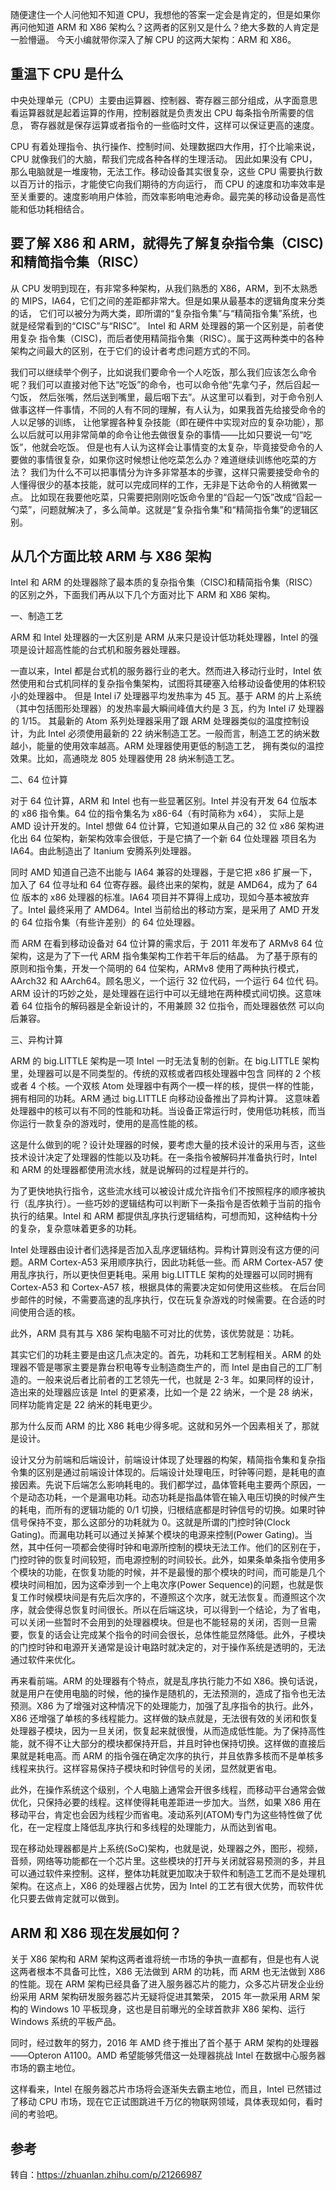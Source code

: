 随便逮住一个人问他知不知道 CPU，我想他的答案一定会是肯定的，但是如果你再问他知道 ARM 和 X86 架构么？这两者的区别又是什么？绝大多数的人肯定是一脸懵逼。
今天小编就带你深入了解 CPU 的这两大架构：ARM 和 X86。

## 重温下 CPU 是什么

中央处理单元（CPU）主要由运算器、控制器、寄存器三部分组成，从字面意思看运算器就是起着运算的作用，控制器就是负责发出 CPU 每条指令所需要的信息，
寄存器就是保存运算或者指令的一些临时文件，这样可以保证更高的速度。

CPU 有着处理指令、执行操作、控制时间、处理数据四大作用，打个比喻来说，CPU 就像我们的大脑，帮我们完成各种各样的生理活动。
因此如果没有 CPU，那么电脑就是一堆废物，无法工作。移动设备其实很复杂，这些 CPU 需要执行数以百万计的指示，才能使它向我们期待的方向运行，
而 CPU 的速度和功率效率是至关重要的。速度影响用户体验，而效率影响电池寿命。最完美的移动设备是高性能和低功耗相结合。

## 要了解 X86 和 ARM，就得先了解复杂指令集（CISC)和精简指令集（RISC）

从 CPU 发明到现在，有非常多种架构，从我们熟悉的 X86，ARM，到不太熟悉的 MIPS，IA64，它们之间的差距都非常大。但是如果从最基本的逻辑角度来分类的话，
它们可以被分为两大类，即所谓的“复杂指令集”与“精简指令集”系统，也就是经常看到的“CISC”与“RISC”。 Intel 和 ARM 处理器的第一个区别是，前者使用复杂
指令集（CISC)，而后者使用精简指令集（RISC）。属于这两种类中的各种架构之间最大的区别，在于它们的设计者考虑问题方式的不同。

我们可以继续举个例子，比如说我们要命令一个人吃饭，那么我们应该怎么命令呢？我们可以直接对他下达“吃饭”的命令，也可以命令他“先拿勺子，然后舀起一勺饭，
然后张嘴，然后送到嘴里，最后咽下去”。从这里可以看到，对于命令别人做事这样一件事情，不同的人有不同的理解，有人认为，如果我首先给接受命令的人以足够的训练，
让他掌握各种复杂技能（即在硬件中实现对应的复杂功能），那么以后就可以用非常简单的命令让他去做很复杂的事情——比如只要说一句“吃饭”，他就会吃饭。
但是也有人认为这样会让事情变的太复杂，毕竟接受命令的人要做的事情很复杂，如果你这时候想让他吃菜怎么办？难道继续训练他吃菜的方法？
我们为什么不可以把事情分为许多非常基本的步骤，这样只需要接受命令的人懂得很少的基本技能，就可以完成同样的工作，无非是下达命令的人稍微累一点。
比如现在我要他吃菜，只需要把刚刚吃饭命令里的“舀起一勺饭”改成“舀起一勺菜”，问题就解决了，多么简单。这就是“复杂指令集”和“精简指令集”的逻辑区别。

## 从几个方面比较 ARM 与 X86 架构

Intel 和 ARM 的处理器除了最本质的复杂指令集（CISC)和精简指令集（RISC）的区别之外，下面我们再从以下几个方面对比下 ARM 和 X86 架构。


一、制造工艺

ARM 和 Intel 处理器的一大区别是 ARM 从来只是设计低功耗处理器，Intel 的强项是设计超高性能的台式机和服务器处理器。

一直以来，Intel 都是台式机的服务器行业的老大。然而进入移动行业时，Intel 依然使用和台式机同样的复杂指令集架构，试图将其硬塞入给移动设备使用的体积较小的处理器中。
但是 Intel i7 处理器平均发热率为 45 瓦。基于 ARM 的片上系统（其中包括图形处理器）的发热率最大瞬间峰值大约是 3 瓦，约为 Intel i7 处理器的 1/15。
其最新的 Atom 系列处理器采用了跟 ARM 处理器类似的温度控制设计，为此 Intel 必须使用最新的 22 纳米制造工艺。一般而言，制造工艺的纳米数越小，能量的使用效率越高。ARM 处理器使用更低的制造工艺，
拥有类似的温控效果。比如，高通晓龙 805 处理器使用 28 纳米制造工艺。

二、64 位计算

对于 64 位计算，ARM 和 Intel 也有一些显著区别。Intel 并没有开发 64 位版本的 x86 指令集。64 位的指令集名为 x86-64（有时简称为 x64），
实际上是 AMD 设计开发的。Intel 想做 64 位计算，它知道如果从自己的 32 位 x86 架构进化出 64 位架构，新架构效率会很低，于是它搞了一个新 64 位处理器
项目名为 IA64。由此制造出了 Itanium 安腾系列处理器。

同时 AMD 知道自己造不出能与 IA64 兼容的处理器，于是它把 x86 扩展一下，加入了 64 位寻址和 64 位寄存器。最终出来的架构，就是 AMD64，成为了 64 位
版本的 x86 处理器的标准。IA64 项目并不算得上成功，现如今基本被放弃了。Intel 最终采用了 AMD64。Intel 当前给出的移动方案，是采用了 AMD 开发的 64 
位指令集（有些许差别）的 64 位处理器。

而 ARM 在看到移动设备对 64 位计算的需求后，于 2011 年发布了 ARMv8 64 位架构，这是为了下一代 ARM 指令集架构工作若干年后的结晶。
为了基于原有的原则和指令集，开发一个简明的 64 位架构，ARMv8 使用了两种执行模式，AArch32 和 AArch64。顾名思义，一个运行 32 位代码，一个运行 64 位代
码。ARM 设计的巧妙之处，是处理器在运行中可以无缝地在两种模式间切换。这意味着 64 位指令的解码器是全新设计的，不用兼顾 32 位指令，而处理器依然
可以向后兼容。

三、异构计算

ARM 的 big.LITTLE 架构是一项 Intel 一时无法复制的创新。在 big.LITTLE 架构里，处理器可以是不同类型的。传统的双核或者四核处理器中包含
同样的 2 个核或者 4 个核。一个双核 Atom 处理器中有两个一模一样的核，提供一样的性能，拥有相同的功耗。ARM 通过 big.LITTLE 向移动设备推出了异构计算。
这意味着处理器中的核可以有不同的性能和功耗。当设备正常运行时，使用低功耗核，而当你运行一款复杂的游戏时，使用的是高性能的核。

这是什么做到的呢？设计处理器的时候，要考虑大量的技术设计的采用与否，这些技术设计决定了处理器的性能以及功耗。在一条指令被解码并准备执行时，Intel 
和 ARM 的处理器都使用流水线，就是说解码的过程是并行的。

为了更快地执行指令，这些流水线可以被设计成允许指令们不按照程序的顺序被执行（乱序执行）。一些巧妙的逻辑结构可以判断下一条指令是否依赖于当前的指令
执行的结果。Intel 和 ARM 都提供乱序执行逻辑结构，可想而知，这种结构十分的复杂，复杂意味着更多的功耗。

Intel 处理器由设计者们选择是否加入乱序逻辑结构。异构计算则没有这方便的问题。ARM Cortex-A53 采用顺序执行，因此功耗低一些。而 ARM Cortex-A57 
使用乱序执行，所以更快但更耗电。采用 big.LITTLE 架构的处理器可以同时拥有 Cortex-A53 和 Cortex-A57 核，根据具体的需要决定如何使用这些核。
在后台同步邮件的时候，不需要高速的乱序执行，仅在玩复杂游戏的时候需要。在合适的时间使用合适的核。

此外，ARM 具有其与 X86 架构电脑不可对比的优势，该优势就是：功耗。

其实它们的功耗主要是由这几点决定的。首先，功耗和工艺制程相关。ARM 的处理器不管是哪家主要是靠台积电等专业制造商生产的，而 Intel 是由自己的工厂制造的。一般来说后者比前者的工艺领先一代，也就是 2-3 年。如果同样的设计，造出来的处理器应该是 Intel 的更紧凑，比如一个是 22 纳米，一个是 28 纳米，同样功能肯定是 22 纳米的耗电更少。

那为什么反而 ARM 的比 X86 耗电少得多呢。这就和另外一个因素相关了，那就是设计。

设计又分为前端和后端设计，前端设计体现了处理器的构架，精简指令集和复杂指令集的区别是通过前端设计体现的。后端设计处理电压，时钟等问题，是耗电的直接因素。先说下后端怎么影响耗电的。我们都学过，晶体管耗电主要两个原因，一个是动态功耗，一个是漏电功耗。动态功耗是指晶体管在输入电压切换的时候产生的耗电，而所有的逻辑功能的 0/1 切换，归根结底都是时钟信号的切换。如果时钟信号保持不变，那么这部分的功耗就为 0。这就是所谓的门控时钟(Clock Gating)。而漏电功耗可以通过关掉某个模块的电源来控制(Power Gating)。当然，其中任何一项都会使得时钟和电源所控制的模块无法工作。他们的区别在于，门控时钟的恢复时间较短，而电源控制的时间较长。此外，如果条单条指令使用多个模块的功能，在恢复功能的时候，并不是最慢的那个模块的时间，而可能是几个模块时间相加，因为这牵涉到一个上电次序(Power Sequence)的问题，也就是恢复工作时候模块间是有先后次序的，不遵照这个次序，就无法恢复。而遵照这个次序，就会使得总恢复时间很长。所以在后端这块，可以得到一个结论，为了省电，可以关闭一些暂时不会用到的处理器模块。但是也不能轻易的关闭，否则一旦需要，恢复的话会让完成某个指令的时间会很长，总体性能显然降低。此外，子模块的门控时钟和电源开关通常是设计电路时就决定的，对于操作系统是透明的，无法通过软件来优化。

再来看前端。ARM 的处理器有个特点，就是乱序执行能力不如 X86。换句话说，就是用户在使用电脑的时候，他的操作是随机的，无法预测的，造成了指令也无法预测。X86 为了增强对这种情况下的处理能力，加强了乱序指令的执行。此外，X86 还增强了单核的多线程能力。这样做的缺点就是，无法很有效的关闭和恢复处理器子模块，因为一旦关闭，恢复起来就很慢，从而造成低性能。为了保持高性能，就不得不让大部分的模块都保持开启，并且时钟也保持切换。这样做的直接后果就是耗电高。而
 ARM 的指令强在确定次序的执行，并且依靠多核而不是单核多线程来执行。这样容易保持子模块和时钟信号的关闭，显然就更省电。

此外，在操作系统这个级别，个人电脑上通常会开很多线程，而移动平台通常会做优化，只保持必要的线程。这样使得耗电差距进一步加大。当然，如果 X86 用在移动平台，肯定也会因为线程少而省电。凌动系列(ATOM)专门为这些特性做了优化，在一定程度上降低乱序执行和多线程的处理能力，从而达到省电。

现在移动处理器都是片上系统(SoC)架构，也就是说，处理器之外，图形，视频，音频，网络等功能都在一个芯片里。这些模块的打开与关闭就容易预测的多，并且可以通过软件来控制。这样，整体功耗就更加取决于软件和制造工艺而不是处理机架构。在这点上，X86 的处理器占优势，因为 Intel 的工艺有很大优势，而软件优化只要去做肯定就可以做到。

## ARM 和 X86 现在发展如何？

关于 X86 架构和 ARM 架构这两者谁将统一市场的争执一直都有，但是也有人说这两者根本不具备可比性，X86 无法做到 ARM 的功耗，而 ARM 也无法做到 X86 的性能。现在 ARM 架构已经具备了进入服务器芯片的能力，众多芯片研发企业纷纷采用 ARM 架构研发服务器芯片无疑将促进其繁荣， 2015 年一款采用 ARM 架构的 Windows 10 平板现身，这也是目前曝光的全球首款非 X86 架构、运行 Windows 系统的平板产品。

同时，经过数年的努力，2016 年 AMD 终于推出了首个基于 ARM 架构的处理器——Opteron A1100。AMD 希望能够凭借这一处理器挑战 Intel 在数据中心服务器市场的霸主地位。

这样看来，Intel 在服务器芯片市场将会逐渐失去霸主地位，而且，Intel 已然错过了移动 CPU 市场，现在它正试图跳进千万亿的物联网领域，具体表现如何，看时间的考验吧。

## 参考

转自：<https://zhuanlan.zhihu.com/p/21266987>
